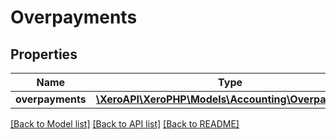 # Overpayments

## Properties
Name | Type | Description | Notes
------------ | ------------- | ------------- | -------------
**overpayments** | [**\XeroAPI\XeroPHP\Models\Accounting\Overpayment[]**](Overpayment.md) |  | [optional] 

[[Back to Model list]](../README.md#documentation-for-models) [[Back to API list]](../README.md#documentation-for-api-endpoints) [[Back to README]](../README.md)


